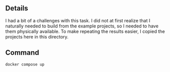 ## Details

I had a bit of a challenges with this task. I did not at first realize that I naturally needed to build from the example projects, so I needed to have them physically available. To make repeating the results easier, I copied the projects here in this directory. 

## Command

```
docker compose up
```
